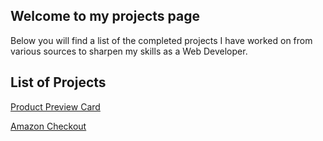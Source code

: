 ## Welcome to my projects page

Below you will find a list of the completed projects I have worked on from various sources to sharpen my skills as a Web Developer.

## List of Projects

[Product Preview Card](https://lisahon9780.github.io/Product_Preview_Card/)

[Amazon Checkout](https://lisahon9780.github.io/Amazon_Checkout/)


